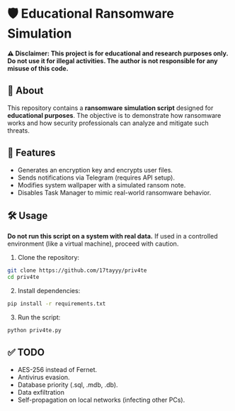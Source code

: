 # 🛡️ Educational Ransomware Simulation

**⚠️ Disclaimer: This project is for educational and research purposes only. Do not use it for illegal activities. The author is not responsible for any misuse of this code.**

## 📌 About
This repository contains a **ransomware simulation script** designed for **educational purposes**. The objective is to demonstrate how ransomware works and how security professionals can analyze and mitigate such threats.

## 🚀 Features
- Generates an encryption key and encrypts user files.
- Sends notifications via Telegram (requires API setup).
- Modifies system wallpaper with a simulated ransom note.
- Disables Task Manager to mimic real-world ransomware behavior.

## 🛠️ Usage
**Do not run this script on a system with real data.** If used in a controlled environment (like a virtual machine), proceed with caution.

1. Clone the repository:

  ```sh
  git clone https://github.com/17tayyy/priv4te
  cd priv4te
  ```

2. Install dependencies:
  ```sh
  pip install -r requirements.txt
  ```

3. Run the script:
  ```sh
  python priv4te.py
  ```

## ✅ TODO

  -  AES-256 instead of Fernet.
  -  Antivirus evasion.
  -  Database priority (.sql, .mdb, .db).
  -  Data exfiltration
  -  Self-propagation on local networks (infecting other PCs).

